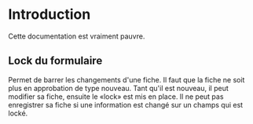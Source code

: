 Introduction
============
Cette documentation est vraiment pauvre.

Lock du formulaire
------------------

Permet de barrer les changements d'une fiche. Il faut que la fiche ne soit plus en approbation de type nouveau. Tant
qu'il est nouveau, il peut modifier sa fiche, ensuite le «lock» est mis en place.
Il ne peut pas enregistrer sa fiche si une information est changé sur un champs qui est locké.